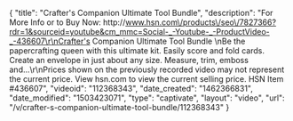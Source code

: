 {
    "title": "Crafter's Companion Ultimate Tool Bundle",
    "description": "For More Info or to Buy Now: http:\/\/www.hsn.com\/products\/seo\/7827366?rdr=1&sourceid=youtube&cm_mmc=Social-_-Youtube-_-ProductVideo-_-436607\r\nCrafter's Companion Ultimate Tool Bundle \nBe the papercrafting queen with this ultimate kit. Easily score and fold cards. Create an envelope in just about any size. Measure, trim, emboss and...\r\nPrices shown on the previously recorded video may not represent the current price.  View hsn.com to view the current selling price. HSN Item #436607",
    "videoid": "112368343",
    "date_created": "1462366831",
    "date_modified": "1503423071",
    "type": "captivate",
    "layout": "video",
    "url": "\/v\/crafter-s-companion-ultimate-tool-bundle\/112368343"
}